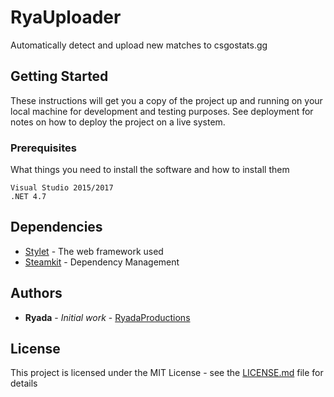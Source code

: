 # RyaUploader

Automatically detect and upload new matches to csgostats.gg

## Getting Started

These instructions will get you a copy of the project up and running on your local machine for development and testing purposes. See deployment for notes on how to deploy the project on a live system.

### Prerequisites

What things you need to install the software and how to install them

```
Visual Studio 2015/2017
.NET 4.7
```

## Dependencies

* [Stylet](https://github.com/canton7/Stylet) - The web framework used
* [Steamkit](https://github.com/SteamRE/SteamKit) - Dependency Management

## Authors

* **Ryada** - *Initial work* - [RyadaProductions](https://github.com/RyadaProductions)

## License

This project is licensed under the MIT License - see the [LICENSE.md](LICENSE.md) file for details
